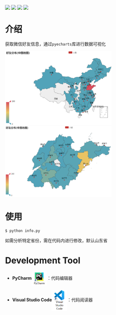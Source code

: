 <a href="https://www.python.org/downloads/"><img  src="https://img.shields.io/badge/python-3.6%2B-brightgreen"></a>
<a href="https://github.com/littlecodersh/ItChat"><img src="https://img.shields.io/badge/itchat-1.3.10-blue"></a>
<a href="https://github.com/pandas-dev/pandas"><img src="https://img.shields.io/badge/pandas-1.0.1-yellow"></a>
<a href="https://github.com/pyecharts/pyecharts"><img src="https://img.shields.io/badge/pyecharts-1.7.1-orange"></a>


# 介绍

获取微信好友信息，通过`pyecharts`库进行数据可视化

<img src= "https://raw.githubusercontent.com/lei940324/picture/master/typora202004/12/020915-570041.png"   width="350"><img src= "https://raw.githubusercontent.com/lei940324/picture/master/typora202004/12/020747-751031.png"   width="350">

# 使用

```
$ python info.py
```

如需分析特定省份，需在代码内进行修改，默认山东省

# Development Tool

- <span>**PyCharm**</span><img src= "https://raw.githubusercontent.com/lei940324/picture/master/typora202003/31/182340-937174.png" width="50" align="absmiddle"><span>：代码编辑器</span>

- <span>**Visual Studio Code**</span><img src= "https://raw.githubusercontent.com/lei940324/picture/master/typora202004/09/000635-457642.png" width="50" align="absmiddle"><span>：代码阅读器</span>